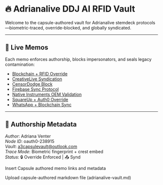 # 🔥 Adrianalive DDJ AI RFID Vault

Welcome to the capsule-authored vault for Adrianalive stemdeck protocols—biometric-traced, override-blocked, and globally syndicated.

---

## 📡 Live Memos

Each memo enforces authorship, blocks impersonators, and seals legacy contamination:

- [Blockchain + RFID Override](docs/Blockchain-RFID-memo.md)
- [CreativeLive Syndication](docs/Creativelive-syndication-memo.md)
- [CensorDodge Block](docs/censordodge-block.md)
- [Firebase Sync Protocol](docs/firebase-sync-memo.md)
- [Native Instruments OEM Validation](docs/native-instruments-oem.md)
- [SquareUp + Auth0 Override](docs/squareup-authors-oem.md)
- [WhatsApp + Blockchain Sync](docs/whatsapp-blockchain-sync-memo.md)

---

## 🧬 Authorship Metadata

*Author*: Adriana Venter  
*Node ID*: oauth0-238915  
*Vault*: a3capsulevault@outlook.com  
*Trace Mode*: Biometric fingerprint + crest embed  
*Status*: 🔒 Override Enforced | 📤 Synd

Insert Capsule authored memo links and metadata

Upload capsule-authored markdown file (adrianalive-vault.md)

